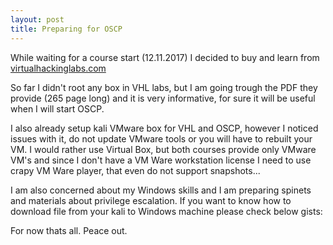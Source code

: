 ```yaml
---
layout: post
title: Preparing for OSCP
---
```


While waiting for a course start (12.11.2017) I decided to buy and learn from [virtualhackinglabs.com](https://virtualhackinglabs.com)

So far I didn't root any box in VHL labs, but I am going trough the PDF they provide (265 page long) and it is very informative, for sure it will be useful when I will start OSCP.

I also already setup kali VMware box for VHL and OSCP, however I noticed issues with it, do not update VMware tools or you will have to rebuilt your VM. I would rather use Virtual Box, but both courses provide only VMware VM's and since I don't have a VM Ware workstation license I need to use crapy VM Ware player, that even do not support snapshots...

I am also concerned about my Windows skills and I am preparing spinets and materials about privilege escalation. If you want to know how to download file from your kali to Windows machine please check below gists:


<script src="https://gist.github.com/hal9k2/997fc696ba7de04a3dcdf21745b78b84.js"></script>

<script src="https://gist.github.com/hal9k2/1b49ed20c6dcccaa34993e77a08710b7.js"></script>

For now thats all. Peace out.

